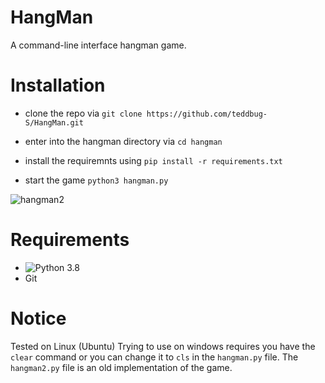# HangMan
A command-line interface hangman game.

# Installation
- clone the repo via 
```git clone https://github.com/teddbug-S/HangMan.git```
- enter into the hangman directory via `cd hangman`
- install the requiremnts using 
```pip install -r requirements.txt```

- start the game `python3 hangman.py`

![hangman2](https://github.com/teddbug-S/hangman/blob/main/hangman2.png)

# Requirements
- ![Python 3.8](https://python.org)
- Git

# Notice
Tested on Linux (Ubuntu)
Trying to use on windows requires you have the `clear` command 
or you can change it to `cls` in the `hangman.py` file.
The `hangman2.py` file is an old implementation of the game.

